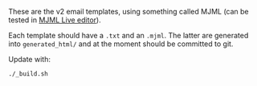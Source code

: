 These are the v2 email templates, using something called MJML (can be tested in [MJML Live editor](https://mjml.io/try-it-live/)).

Each template should have a `.txt` and an `.mjml`. The latter are generated into `generated_html/` and at the moment should be committed to git.

Update with:

```
./_build.sh
```
